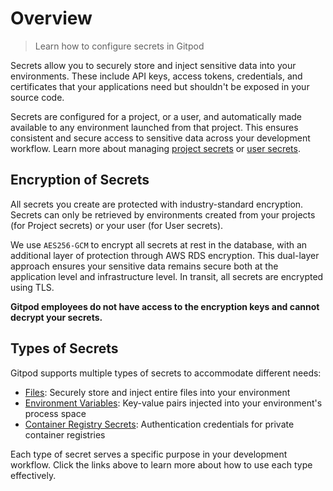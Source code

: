 # Overview

> Learn how to configure secrets in Gitpod

Secrets allow you to securely store and inject sensitive data into your environments. These include API keys, access tokens, credentials, and certificates that your applications need but shouldn't be exposed in your source code.

Secrets are configured for a project, or a user, and automatically made available to any environment launched from that project. This ensures consistent and secure access to sensitive data across your development workflow. Learn more about managing [project secrets](/flex/projects/project-secrets) or [user secrets](/flex/configuration/secrets/user-secrets).

## Encryption of Secrets

All secrets you create are protected with industry-standard encryption. Secrets can only be retrieved by environments created from your projects (for Project secrets) or your user (for User secrets).

We use `AES256-GCM` to encrypt all secrets at rest in the database, with an additional layer of protection through AWS RDS encryption. This dual-layer approach ensures your sensitive data remains secure both at the application level and infrastructure level. In transit, all secrets are encrypted using TLS.

**Gitpod employees do not have access to the encryption keys and cannot decrypt your secrets.**

## Types of Secrets

Gitpod supports multiple types of secrets to accommodate different needs:

* [Files](/flex/configuration/secrets/files): Securely store and inject entire files into your environment
* [Environment Variables](/flex/configuration/secrets/environment-variables): Key-value pairs injected into your environment's process space
* [Container Registry Secrets](/flex/configuration/secrets/container-registry-secret): Authentication credentials for private container registries

Each type of secret serves a specific purpose in your development workflow. Click the links above to learn more about how to use each type effectively.
